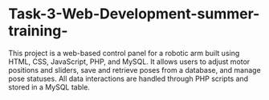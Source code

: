 # Task-3-Web-Development-summer-training-
This project is a web-based control panel for a robotic arm built using HTML, CSS, JavaScript, PHP, and MySQL.
It allows users to adjust motor positions and sliders, save and retrieve poses from a database, and manage pose statuses. 
All data interactions are handled through PHP scripts and stored in a MySQL table.
